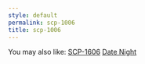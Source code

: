 ```yaml
---
style: default
permalink: scp-1006
title: scp-1006
---
```

You may also like:
[SCP-1606](http://scp-wiki.net/scp-1606)
[Date Night](http://scp-wiki.net/date-night)